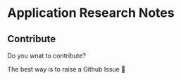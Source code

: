 # Application Research Notes

## Contribute

Do you wnat to contribute?

The best way is to raise a Github Issue 🙂
